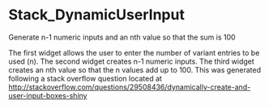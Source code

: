 # Stack_DynamicUserInput
Generate n-1 numeric inputs and an nth value so that the sum is 100

The first widget allows the user to enter the number of variant entries to be used (n).
The second widget creates n-1 numeric inputs.
The third widget creates an nth value so that the n values add up to 100.
This was generated following a stack overflow question located at http://stackoverflow.com/questions/29508436/dynamically-create-and-user-input-boxes-shiny
